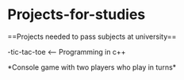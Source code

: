# Projects-for-studies
==Projects needed to pass subjects at university==

-tic-tac-toe <-- Programming in c++ 

\*Console game with two players who play in turns\*
